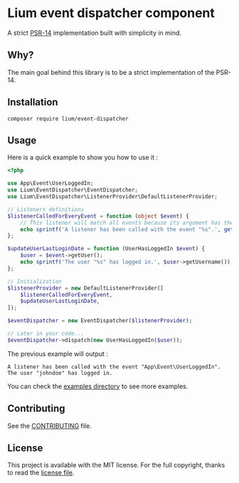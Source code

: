 # Lium event dispatcher component

A strict [PSR-14](https://www.php-fig.org/psr/psr-14/) implementation built with simplicity in mind.

<!--
[![Build Status](https://img.shields.io/travis/com/PHP-DI/PHP-DI/master.svg?style=flat-square)](https://travis-ci.com/PHP-DI/PHP-DI)
[![Latest Version](https://img.shields.io/github/release/PHP-DI/PHP-DI.svg?style=flat-square)](https://packagist.org/packages/PHP-DI/php-di)
[![Total Downloads](https://img.shields.io/packagist/dt/PHP-DI/PHP-DI.svg?style=flat-square)](https://packagist.org/packages/PHP-DI/php-di)
-->

## Why?

The main goal behind this library is to be a strict implementation of the PSR-14.

## Installation

```
composer require lium/event-dispatcher
```

## Usage

Here is a quick example to show you how to use it :

```php
<?php

use App\Event\UserLoggedIn;
use Lium\EventDispatcher\EventDispatcher;
use Lium\EventDispatcher\ListenerProvider\DefaultListenerProvider;

// Listeners definitions
$listenerCalledForEveryEvent = function (object $event) {
    // This listener will match all events because its argument has the scalar type "object"
    echo sprintf('A listener has been called with the event "%s".', get_class($event));
};

$updateUserLastLoginDate = function (UserHasLoggedIn $event) {
    $user = $event->getUser();
    echo sprintf('The user "%s" has logged in.', $user->getUsername());
};

// Initialization
$listenerProvider = new DefaultListenerProvider([
    $listenerCalledForEveryEvent,
    $updateUserLastLoginDate,
]);

$eventDispatcher = new EventDispatcher($listenerProvider);

// Later in your code...
$eventDispatcher->dispatch(new UserHasLoggedIn($user));
```

The previous example will output :
```
A listener has been called with the event "App\Event\UserLoggedIn".
The user "johndoe" has logged in.
```

You can check the [examples directory](./examples) to see more examples.

## Contributing

See the [CONTRIBUTING](./.github/CONTRIBUTING.md) file.

## License

This project is available with the MIT license. For the full copyright, thanks to read the [license file](./LICENSE).

